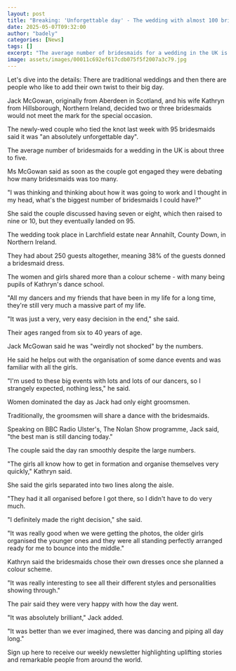 ```yaml
---
layout: post
title: "Breaking: 'Unforgettable day' - The wedding with almost 100 bridesmaids"
date: 2025-05-07T09:32:00
author: "badely"
categories: [News]
tags: []
excerpt: "The average number of bridesmaids for a wedding in the UK is about three to five."
image: assets/images/00011c692ef617cdb075f5f2007a3c79.jpg
---
```


Let's dive into the details: There are traditional weddings and then there are people who like to add their own twist to their big day.

Jack McGowan, originally from Aberdeen in Scotland, and his wife Kathryn from Hillsborough, Northern Ireland, decided two or three bridesmaids would not meet the mark for the special occasion.

The newly-wed couple who tied the knot last week with 95 bridesmaids said it was "an absolutely unforgettable day".

The average number of bridesmaids for a wedding in the UK is about three to five.

Ms McGowan said as soon as the couple got engaged they were debating how many bridesmaids was too many.

"I was thinking and thinking about how it was going to work and I thought in my head, what's the biggest number of bridesmaids I could have?"

She said the couple discussed having seven or eight, which then raised to nine or 10, but they eventually landed on 95.

The wedding took place in Larchfield estate near Annahilt, County Down, in Northern Ireland. 

They had about 250 guests altogether, meaning 38% of the guests donned a bridesmaid dress.

The women and girls shared more than a colour scheme - with many being pupils of Kathryn's dance school.

"All my dancers and my friends that have been in my life for a long time, they're still very much a massive part of my life.

"It was just a very, very easy decision in the end," she said.

Their ages ranged from six to 40 years of age.

Jack McGowan said he was "weirdly not shocked" by the numbers.

He said he helps out with the organisation of some dance events and was familiar with all the girls.

"I'm used to these big events with lots and lots of our dancers, so I strangely expected, nothing less," he said.

Women dominated the day as Jack had only eight groomsmen.

Traditionally, the groomsmen will share a dance with the bridesmaids.

Speaking on BBC Radio Ulster's, The Nolan Show programme, Jack said, "the best man is still dancing today." 

The couple said the day ran smoothly despite the large numbers.

"The girls all know how to get in formation and organise themselves very quickly," Kathryn said.

She said the girls separated into two lines along the aisle.

"They had it all organised before I got there, so I didn't have to do very much.

"I definitely made the right decision," she said.

"It was really good when we were getting the photos, the older girls organised the younger ones and they were all standing perfectly arranged ready for me to bounce into the middle."

Kathryn said the bridesmaids chose their own dresses once she planned a colour scheme.

"It was really interesting to see all their different styles and personalities showing through."

The pair said they were very happy with how the day went.

"It was absolutely brilliant," Jack added.

"It was better than we ever imagined, there was dancing and piping all day long."

Sign up here to receive our weekly newsletter highlighting uplifting stories and remarkable people from around the world.

